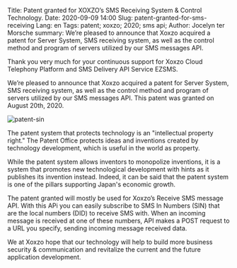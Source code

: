 Title: Patent granted for XOXZO’s SMS Receiving System & Control Technology. 
Date: 2020-09-09 14:00 
Slug: patent-granted-for-sms-receiving 
Lang: en Tags: patent; xoxzo; 2020; sms api; 
Author: Jocelyn ter Morsche 
summary: We’re pleased to announce that Xoxzo acquired a patent for Server System, SMS receiving system, as well as the control method and program of servers utilized by our SMS messages API. 


Thank you very much for your continuous support for Xoxzo Cloud Telephony Platform and SMS Delivery API Service EZSMS. 

We’re pleased to announce that Xoxzo acquired a patent for Server System, SMS receiving system, as well as the control method and program of servers utilized by our SMS messages API. This patent was granted on August 20th, 2020.
 
![patent-sin](/images/patent_sin.png)

The patent system that protects technology is an "intellectual property right." The Patent Office protects ideas and inventions created by technology development, which is useful in the world as property.

While the patent system allows inventors to monopolize inventions, it is a system that promotes new technological development with hints as it publishes its invention instead. Indeed, it can be said that the patent system is one of the pillars supporting Japan's economic growth.

The patent granted will mostly be used for Xoxzo’s  Receive SMS message API. With this APi you can easily subscribe to SMS In Numbers (SIN) that are the local numbers (DID) to receive SMS with. When an incoming message is received at one of these numbers, API makes a POST request to a URL you specify, sending incoming message received data.

We at Xoxzo hope that our technology will help to build more business security & communication and revitalize the current and the future application development.









